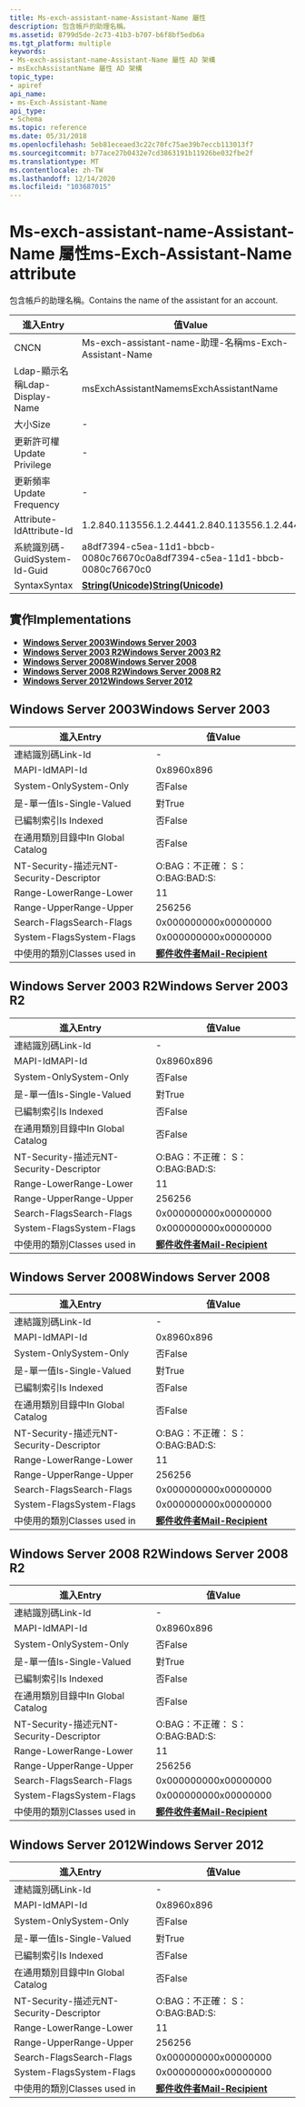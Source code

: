 ```yaml
---
title: Ms-exch-assistant-name-Assistant-Name 屬性
description: 包含帳戶的助理名稱。
ms.assetid: 8799d5de-2c73-41b3-b707-b6f8bf5edb6a
ms.tgt_platform: multiple
keywords:
- Ms-exch-assistant-name-Assistant-Name 屬性 AD 架構
- msExchAssistantName 屬性 AD 架構
topic_type:
- apiref
api_name:
- ms-Exch-Assistant-Name
api_type:
- Schema
ms.topic: reference
ms.date: 05/31/2018
ms.openlocfilehash: 5eb81eceaed3c22c70fc75ae39b7eccb113013f7
ms.sourcegitcommit: b77ace27b0432e7cd3863191b11926be032fbe2f
ms.translationtype: MT
ms.contentlocale: zh-TW
ms.lasthandoff: 12/14/2020
ms.locfileid: "103687015"
---
```

# <a name="ms-exch-assistant-name-attribute"></a><span data-ttu-id="b1f40-105">Ms-exch-assistant-name-Assistant-Name 屬性</span><span class="sxs-lookup"><span data-stu-id="b1f40-105">ms-Exch-Assistant-Name attribute</span></span>

<span data-ttu-id="b1f40-106">包含帳戶的助理名稱。</span><span class="sxs-lookup"><span data-stu-id="b1f40-106">Contains the name of the assistant for an account.</span></span>



| <span data-ttu-id="b1f40-107">進入</span><span class="sxs-lookup"><span data-stu-id="b1f40-107">Entry</span></span> | <span data-ttu-id="b1f40-108">值</span><span class="sxs-lookup"><span data-stu-id="b1f40-108">Value</span></span> |
|-------------------|---------------------------------------------|
| <span data-ttu-id="b1f40-109">CN</span><span class="sxs-lookup"><span data-stu-id="b1f40-109">CN</span></span>                | <span data-ttu-id="b1f40-110">Ms-exch-assistant-name-助理-名稱</span><span class="sxs-lookup"><span data-stu-id="b1f40-110">ms-Exch-Assistant-Name</span></span>                      |
| <span data-ttu-id="b1f40-111">Ldap-顯示名稱</span><span class="sxs-lookup"><span data-stu-id="b1f40-111">Ldap-Display-Name</span></span> | <span data-ttu-id="b1f40-112">msExchAssistantName</span><span class="sxs-lookup"><span data-stu-id="b1f40-112">msExchAssistantName</span></span>                         |
| <span data-ttu-id="b1f40-113">大小</span><span class="sxs-lookup"><span data-stu-id="b1f40-113">Size</span></span>              | \-                                          |
| <span data-ttu-id="b1f40-114">更新許可權</span><span class="sxs-lookup"><span data-stu-id="b1f40-114">Update Privilege</span></span>  | \-                                          |
| <span data-ttu-id="b1f40-115">更新頻率</span><span class="sxs-lookup"><span data-stu-id="b1f40-115">Update Frequency</span></span>  | \-                                          |
| <span data-ttu-id="b1f40-116">Attribute-Id</span><span class="sxs-lookup"><span data-stu-id="b1f40-116">Attribute-Id</span></span>      | <span data-ttu-id="b1f40-117">1.2.840.113556.1.2.444</span><span class="sxs-lookup"><span data-stu-id="b1f40-117">1.2.840.113556.1.2.444</span></span>                      |
| <span data-ttu-id="b1f40-118">系統識別碼-Guid</span><span class="sxs-lookup"><span data-stu-id="b1f40-118">System-Id-Guid</span></span>    | <span data-ttu-id="b1f40-119">a8df7394-c5ea-11d1-bbcb-0080c76670c0</span><span class="sxs-lookup"><span data-stu-id="b1f40-119">a8df7394-c5ea-11d1-bbcb-0080c76670c0</span></span>        |
| <span data-ttu-id="b1f40-120">Syntax</span><span class="sxs-lookup"><span data-stu-id="b1f40-120">Syntax</span></span>            | [<span data-ttu-id="b1f40-121">**String(Unicode)**</span><span class="sxs-lookup"><span data-stu-id="b1f40-121">**String(Unicode)**</span></span>](s-string-unicode.md) |



## <a name="implementations"></a><span data-ttu-id="b1f40-122">實作</span><span class="sxs-lookup"><span data-stu-id="b1f40-122">Implementations</span></span>

-   [<span data-ttu-id="b1f40-123">**Windows Server 2003**</span><span class="sxs-lookup"><span data-stu-id="b1f40-123">**Windows Server 2003**</span></span>](#windows-server-2003)
-   [<span data-ttu-id="b1f40-124">**Windows Server 2003 R2**</span><span class="sxs-lookup"><span data-stu-id="b1f40-124">**Windows Server 2003 R2**</span></span>](#windows-server-2003-r2)
-   [<span data-ttu-id="b1f40-125">**Windows Server 2008**</span><span class="sxs-lookup"><span data-stu-id="b1f40-125">**Windows Server 2008**</span></span>](#windows-server-2008)
-   [<span data-ttu-id="b1f40-126">**Windows Server 2008 R2**</span><span class="sxs-lookup"><span data-stu-id="b1f40-126">**Windows Server 2008 R2**</span></span>](#windows-server-2008-r2)
-   [<span data-ttu-id="b1f40-127">**Windows Server 2012**</span><span class="sxs-lookup"><span data-stu-id="b1f40-127">**Windows Server 2012**</span></span>](#windows-server-2012)

## <a name="windows-server-2003"></a><span data-ttu-id="b1f40-128">Windows Server 2003</span><span class="sxs-lookup"><span data-stu-id="b1f40-128">Windows Server 2003</span></span>



| <span data-ttu-id="b1f40-129">進入</span><span class="sxs-lookup"><span data-stu-id="b1f40-129">Entry</span></span> | <span data-ttu-id="b1f40-130">值</span><span class="sxs-lookup"><span data-stu-id="b1f40-130">Value</span></span> |
|------------------------|------------------------------------------------------|
| <span data-ttu-id="b1f40-131">連結識別碼</span><span class="sxs-lookup"><span data-stu-id="b1f40-131">Link-Id</span></span>                | \-                                                   |
| <span data-ttu-id="b1f40-132">MAPI-Id</span><span class="sxs-lookup"><span data-stu-id="b1f40-132">MAPI-Id</span></span>                | <span data-ttu-id="b1f40-133">0x896</span><span class="sxs-lookup"><span data-stu-id="b1f40-133">0x896</span></span>                                                |
| <span data-ttu-id="b1f40-134">System-Only</span><span class="sxs-lookup"><span data-stu-id="b1f40-134">System-Only</span></span>            | <span data-ttu-id="b1f40-135">否</span><span class="sxs-lookup"><span data-stu-id="b1f40-135">False</span></span>                                                |
| <span data-ttu-id="b1f40-136">是-單一值</span><span class="sxs-lookup"><span data-stu-id="b1f40-136">Is-Single-Valued</span></span>       | <span data-ttu-id="b1f40-137">對</span><span class="sxs-lookup"><span data-stu-id="b1f40-137">True</span></span>                                                 |
| <span data-ttu-id="b1f40-138">已編制索引</span><span class="sxs-lookup"><span data-stu-id="b1f40-138">Is Indexed</span></span>             | <span data-ttu-id="b1f40-139">否</span><span class="sxs-lookup"><span data-stu-id="b1f40-139">False</span></span>                                                |
| <span data-ttu-id="b1f40-140">在通用類別目錄中</span><span class="sxs-lookup"><span data-stu-id="b1f40-140">In Global Catalog</span></span>      | <span data-ttu-id="b1f40-141">否</span><span class="sxs-lookup"><span data-stu-id="b1f40-141">False</span></span>                                                |
| <span data-ttu-id="b1f40-142">NT-Security-描述元</span><span class="sxs-lookup"><span data-stu-id="b1f40-142">NT-Security-Descriptor</span></span> | <span data-ttu-id="b1f40-143">O:BAG：不正確： S：</span><span class="sxs-lookup"><span data-stu-id="b1f40-143">O:BAG:BAD:S:</span></span>                                         |
| <span data-ttu-id="b1f40-144">Range-Lower</span><span class="sxs-lookup"><span data-stu-id="b1f40-144">Range-Lower</span></span>            | <span data-ttu-id="b1f40-145">1</span><span class="sxs-lookup"><span data-stu-id="b1f40-145">1</span></span>                                                    |
| <span data-ttu-id="b1f40-146">Range-Upper</span><span class="sxs-lookup"><span data-stu-id="b1f40-146">Range-Upper</span></span>            | <span data-ttu-id="b1f40-147">256</span><span class="sxs-lookup"><span data-stu-id="b1f40-147">256</span></span>                                                  |
| <span data-ttu-id="b1f40-148">Search-Flags</span><span class="sxs-lookup"><span data-stu-id="b1f40-148">Search-Flags</span></span>           | <span data-ttu-id="b1f40-149">0x00000000</span><span class="sxs-lookup"><span data-stu-id="b1f40-149">0x00000000</span></span>                                           |
| <span data-ttu-id="b1f40-150">System-Flags</span><span class="sxs-lookup"><span data-stu-id="b1f40-150">System-Flags</span></span>           | <span data-ttu-id="b1f40-151">0x00000000</span><span class="sxs-lookup"><span data-stu-id="b1f40-151">0x00000000</span></span>                                           |
| <span data-ttu-id="b1f40-152">中使用的類別</span><span class="sxs-lookup"><span data-stu-id="b1f40-152">Classes used in</span></span>        | [<span data-ttu-id="b1f40-153">**郵件收件者**</span><span class="sxs-lookup"><span data-stu-id="b1f40-153">**Mail-Recipient**</span></span>](c-mailrecipient.md)<br/> |



## <a name="windows-server-2003-r2"></a><span data-ttu-id="b1f40-154">Windows Server 2003 R2</span><span class="sxs-lookup"><span data-stu-id="b1f40-154">Windows Server 2003 R2</span></span>



| <span data-ttu-id="b1f40-155">進入</span><span class="sxs-lookup"><span data-stu-id="b1f40-155">Entry</span></span> | <span data-ttu-id="b1f40-156">值</span><span class="sxs-lookup"><span data-stu-id="b1f40-156">Value</span></span> |
|------------------------|------------------------------------------------------|
| <span data-ttu-id="b1f40-157">連結識別碼</span><span class="sxs-lookup"><span data-stu-id="b1f40-157">Link-Id</span></span>                | \-                                                   |
| <span data-ttu-id="b1f40-158">MAPI-Id</span><span class="sxs-lookup"><span data-stu-id="b1f40-158">MAPI-Id</span></span>                | <span data-ttu-id="b1f40-159">0x896</span><span class="sxs-lookup"><span data-stu-id="b1f40-159">0x896</span></span>                                                |
| <span data-ttu-id="b1f40-160">System-Only</span><span class="sxs-lookup"><span data-stu-id="b1f40-160">System-Only</span></span>            | <span data-ttu-id="b1f40-161">否</span><span class="sxs-lookup"><span data-stu-id="b1f40-161">False</span></span>                                                |
| <span data-ttu-id="b1f40-162">是-單一值</span><span class="sxs-lookup"><span data-stu-id="b1f40-162">Is-Single-Valued</span></span>       | <span data-ttu-id="b1f40-163">對</span><span class="sxs-lookup"><span data-stu-id="b1f40-163">True</span></span>                                                 |
| <span data-ttu-id="b1f40-164">已編制索引</span><span class="sxs-lookup"><span data-stu-id="b1f40-164">Is Indexed</span></span>             | <span data-ttu-id="b1f40-165">否</span><span class="sxs-lookup"><span data-stu-id="b1f40-165">False</span></span>                                                |
| <span data-ttu-id="b1f40-166">在通用類別目錄中</span><span class="sxs-lookup"><span data-stu-id="b1f40-166">In Global Catalog</span></span>      | <span data-ttu-id="b1f40-167">否</span><span class="sxs-lookup"><span data-stu-id="b1f40-167">False</span></span>                                                |
| <span data-ttu-id="b1f40-168">NT-Security-描述元</span><span class="sxs-lookup"><span data-stu-id="b1f40-168">NT-Security-Descriptor</span></span> | <span data-ttu-id="b1f40-169">O:BAG：不正確： S：</span><span class="sxs-lookup"><span data-stu-id="b1f40-169">O:BAG:BAD:S:</span></span>                                         |
| <span data-ttu-id="b1f40-170">Range-Lower</span><span class="sxs-lookup"><span data-stu-id="b1f40-170">Range-Lower</span></span>            | <span data-ttu-id="b1f40-171">1</span><span class="sxs-lookup"><span data-stu-id="b1f40-171">1</span></span>                                                    |
| <span data-ttu-id="b1f40-172">Range-Upper</span><span class="sxs-lookup"><span data-stu-id="b1f40-172">Range-Upper</span></span>            | <span data-ttu-id="b1f40-173">256</span><span class="sxs-lookup"><span data-stu-id="b1f40-173">256</span></span>                                                  |
| <span data-ttu-id="b1f40-174">Search-Flags</span><span class="sxs-lookup"><span data-stu-id="b1f40-174">Search-Flags</span></span>           | <span data-ttu-id="b1f40-175">0x00000000</span><span class="sxs-lookup"><span data-stu-id="b1f40-175">0x00000000</span></span>                                           |
| <span data-ttu-id="b1f40-176">System-Flags</span><span class="sxs-lookup"><span data-stu-id="b1f40-176">System-Flags</span></span>           | <span data-ttu-id="b1f40-177">0x00000000</span><span class="sxs-lookup"><span data-stu-id="b1f40-177">0x00000000</span></span>                                           |
| <span data-ttu-id="b1f40-178">中使用的類別</span><span class="sxs-lookup"><span data-stu-id="b1f40-178">Classes used in</span></span>        | [<span data-ttu-id="b1f40-179">**郵件收件者**</span><span class="sxs-lookup"><span data-stu-id="b1f40-179">**Mail-Recipient**</span></span>](c-mailrecipient.md)<br/> |



## <a name="windows-server-2008"></a><span data-ttu-id="b1f40-180">Windows Server 2008</span><span class="sxs-lookup"><span data-stu-id="b1f40-180">Windows Server 2008</span></span>



| <span data-ttu-id="b1f40-181">進入</span><span class="sxs-lookup"><span data-stu-id="b1f40-181">Entry</span></span> | <span data-ttu-id="b1f40-182">值</span><span class="sxs-lookup"><span data-stu-id="b1f40-182">Value</span></span> |
|------------------------|------------------------------------------------------|
| <span data-ttu-id="b1f40-183">連結識別碼</span><span class="sxs-lookup"><span data-stu-id="b1f40-183">Link-Id</span></span>                | \-                                                   |
| <span data-ttu-id="b1f40-184">MAPI-Id</span><span class="sxs-lookup"><span data-stu-id="b1f40-184">MAPI-Id</span></span>                | <span data-ttu-id="b1f40-185">0x896</span><span class="sxs-lookup"><span data-stu-id="b1f40-185">0x896</span></span>                                                |
| <span data-ttu-id="b1f40-186">System-Only</span><span class="sxs-lookup"><span data-stu-id="b1f40-186">System-Only</span></span>            | <span data-ttu-id="b1f40-187">否</span><span class="sxs-lookup"><span data-stu-id="b1f40-187">False</span></span>                                                |
| <span data-ttu-id="b1f40-188">是-單一值</span><span class="sxs-lookup"><span data-stu-id="b1f40-188">Is-Single-Valued</span></span>       | <span data-ttu-id="b1f40-189">對</span><span class="sxs-lookup"><span data-stu-id="b1f40-189">True</span></span>                                                 |
| <span data-ttu-id="b1f40-190">已編制索引</span><span class="sxs-lookup"><span data-stu-id="b1f40-190">Is Indexed</span></span>             | <span data-ttu-id="b1f40-191">否</span><span class="sxs-lookup"><span data-stu-id="b1f40-191">False</span></span>                                                |
| <span data-ttu-id="b1f40-192">在通用類別目錄中</span><span class="sxs-lookup"><span data-stu-id="b1f40-192">In Global Catalog</span></span>      | <span data-ttu-id="b1f40-193">否</span><span class="sxs-lookup"><span data-stu-id="b1f40-193">False</span></span>                                                |
| <span data-ttu-id="b1f40-194">NT-Security-描述元</span><span class="sxs-lookup"><span data-stu-id="b1f40-194">NT-Security-Descriptor</span></span> | <span data-ttu-id="b1f40-195">O:BAG：不正確： S：</span><span class="sxs-lookup"><span data-stu-id="b1f40-195">O:BAG:BAD:S:</span></span>                                         |
| <span data-ttu-id="b1f40-196">Range-Lower</span><span class="sxs-lookup"><span data-stu-id="b1f40-196">Range-Lower</span></span>            | <span data-ttu-id="b1f40-197">1</span><span class="sxs-lookup"><span data-stu-id="b1f40-197">1</span></span>                                                    |
| <span data-ttu-id="b1f40-198">Range-Upper</span><span class="sxs-lookup"><span data-stu-id="b1f40-198">Range-Upper</span></span>            | <span data-ttu-id="b1f40-199">256</span><span class="sxs-lookup"><span data-stu-id="b1f40-199">256</span></span>                                                  |
| <span data-ttu-id="b1f40-200">Search-Flags</span><span class="sxs-lookup"><span data-stu-id="b1f40-200">Search-Flags</span></span>           | <span data-ttu-id="b1f40-201">0x00000000</span><span class="sxs-lookup"><span data-stu-id="b1f40-201">0x00000000</span></span>                                           |
| <span data-ttu-id="b1f40-202">System-Flags</span><span class="sxs-lookup"><span data-stu-id="b1f40-202">System-Flags</span></span>           | <span data-ttu-id="b1f40-203">0x00000000</span><span class="sxs-lookup"><span data-stu-id="b1f40-203">0x00000000</span></span>                                           |
| <span data-ttu-id="b1f40-204">中使用的類別</span><span class="sxs-lookup"><span data-stu-id="b1f40-204">Classes used in</span></span>        | [<span data-ttu-id="b1f40-205">**郵件收件者**</span><span class="sxs-lookup"><span data-stu-id="b1f40-205">**Mail-Recipient**</span></span>](c-mailrecipient.md)<br/> |



## <a name="windows-server-2008-r2"></a><span data-ttu-id="b1f40-206">Windows Server 2008 R2</span><span class="sxs-lookup"><span data-stu-id="b1f40-206">Windows Server 2008 R2</span></span>



| <span data-ttu-id="b1f40-207">進入</span><span class="sxs-lookup"><span data-stu-id="b1f40-207">Entry</span></span> | <span data-ttu-id="b1f40-208">值</span><span class="sxs-lookup"><span data-stu-id="b1f40-208">Value</span></span> |
|------------------------|------------------------------------------------------|
| <span data-ttu-id="b1f40-209">連結識別碼</span><span class="sxs-lookup"><span data-stu-id="b1f40-209">Link-Id</span></span>                | \-                                                   |
| <span data-ttu-id="b1f40-210">MAPI-Id</span><span class="sxs-lookup"><span data-stu-id="b1f40-210">MAPI-Id</span></span>                | <span data-ttu-id="b1f40-211">0x896</span><span class="sxs-lookup"><span data-stu-id="b1f40-211">0x896</span></span>                                                |
| <span data-ttu-id="b1f40-212">System-Only</span><span class="sxs-lookup"><span data-stu-id="b1f40-212">System-Only</span></span>            | <span data-ttu-id="b1f40-213">否</span><span class="sxs-lookup"><span data-stu-id="b1f40-213">False</span></span>                                                |
| <span data-ttu-id="b1f40-214">是-單一值</span><span class="sxs-lookup"><span data-stu-id="b1f40-214">Is-Single-Valued</span></span>       | <span data-ttu-id="b1f40-215">對</span><span class="sxs-lookup"><span data-stu-id="b1f40-215">True</span></span>                                                 |
| <span data-ttu-id="b1f40-216">已編制索引</span><span class="sxs-lookup"><span data-stu-id="b1f40-216">Is Indexed</span></span>             | <span data-ttu-id="b1f40-217">否</span><span class="sxs-lookup"><span data-stu-id="b1f40-217">False</span></span>                                                |
| <span data-ttu-id="b1f40-218">在通用類別目錄中</span><span class="sxs-lookup"><span data-stu-id="b1f40-218">In Global Catalog</span></span>      | <span data-ttu-id="b1f40-219">否</span><span class="sxs-lookup"><span data-stu-id="b1f40-219">False</span></span>                                                |
| <span data-ttu-id="b1f40-220">NT-Security-描述元</span><span class="sxs-lookup"><span data-stu-id="b1f40-220">NT-Security-Descriptor</span></span> | <span data-ttu-id="b1f40-221">O:BAG：不正確： S：</span><span class="sxs-lookup"><span data-stu-id="b1f40-221">O:BAG:BAD:S:</span></span>                                         |
| <span data-ttu-id="b1f40-222">Range-Lower</span><span class="sxs-lookup"><span data-stu-id="b1f40-222">Range-Lower</span></span>            | <span data-ttu-id="b1f40-223">1</span><span class="sxs-lookup"><span data-stu-id="b1f40-223">1</span></span>                                                    |
| <span data-ttu-id="b1f40-224">Range-Upper</span><span class="sxs-lookup"><span data-stu-id="b1f40-224">Range-Upper</span></span>            | <span data-ttu-id="b1f40-225">256</span><span class="sxs-lookup"><span data-stu-id="b1f40-225">256</span></span>                                                  |
| <span data-ttu-id="b1f40-226">Search-Flags</span><span class="sxs-lookup"><span data-stu-id="b1f40-226">Search-Flags</span></span>           | <span data-ttu-id="b1f40-227">0x00000000</span><span class="sxs-lookup"><span data-stu-id="b1f40-227">0x00000000</span></span>                                           |
| <span data-ttu-id="b1f40-228">System-Flags</span><span class="sxs-lookup"><span data-stu-id="b1f40-228">System-Flags</span></span>           | <span data-ttu-id="b1f40-229">0x00000000</span><span class="sxs-lookup"><span data-stu-id="b1f40-229">0x00000000</span></span>                                           |
| <span data-ttu-id="b1f40-230">中使用的類別</span><span class="sxs-lookup"><span data-stu-id="b1f40-230">Classes used in</span></span>        | [<span data-ttu-id="b1f40-231">**郵件收件者**</span><span class="sxs-lookup"><span data-stu-id="b1f40-231">**Mail-Recipient**</span></span>](c-mailrecipient.md)<br/> |



## <a name="windows-server-2012"></a><span data-ttu-id="b1f40-232">Windows Server 2012</span><span class="sxs-lookup"><span data-stu-id="b1f40-232">Windows Server 2012</span></span>



| <span data-ttu-id="b1f40-233">進入</span><span class="sxs-lookup"><span data-stu-id="b1f40-233">Entry</span></span> | <span data-ttu-id="b1f40-234">值</span><span class="sxs-lookup"><span data-stu-id="b1f40-234">Value</span></span> |
|------------------------|------------------------------------------------------|
| <span data-ttu-id="b1f40-235">連結識別碼</span><span class="sxs-lookup"><span data-stu-id="b1f40-235">Link-Id</span></span>                | \-                                                   |
| <span data-ttu-id="b1f40-236">MAPI-Id</span><span class="sxs-lookup"><span data-stu-id="b1f40-236">MAPI-Id</span></span>                | <span data-ttu-id="b1f40-237">0x896</span><span class="sxs-lookup"><span data-stu-id="b1f40-237">0x896</span></span>                                                |
| <span data-ttu-id="b1f40-238">System-Only</span><span class="sxs-lookup"><span data-stu-id="b1f40-238">System-Only</span></span>            | <span data-ttu-id="b1f40-239">否</span><span class="sxs-lookup"><span data-stu-id="b1f40-239">False</span></span>                                                |
| <span data-ttu-id="b1f40-240">是-單一值</span><span class="sxs-lookup"><span data-stu-id="b1f40-240">Is-Single-Valued</span></span>       | <span data-ttu-id="b1f40-241">對</span><span class="sxs-lookup"><span data-stu-id="b1f40-241">True</span></span>                                                 |
| <span data-ttu-id="b1f40-242">已編制索引</span><span class="sxs-lookup"><span data-stu-id="b1f40-242">Is Indexed</span></span>             | <span data-ttu-id="b1f40-243">否</span><span class="sxs-lookup"><span data-stu-id="b1f40-243">False</span></span>                                                |
| <span data-ttu-id="b1f40-244">在通用類別目錄中</span><span class="sxs-lookup"><span data-stu-id="b1f40-244">In Global Catalog</span></span>      | <span data-ttu-id="b1f40-245">否</span><span class="sxs-lookup"><span data-stu-id="b1f40-245">False</span></span>                                                |
| <span data-ttu-id="b1f40-246">NT-Security-描述元</span><span class="sxs-lookup"><span data-stu-id="b1f40-246">NT-Security-Descriptor</span></span> | <span data-ttu-id="b1f40-247">O:BAG：不正確： S：</span><span class="sxs-lookup"><span data-stu-id="b1f40-247">O:BAG:BAD:S:</span></span>                                         |
| <span data-ttu-id="b1f40-248">Range-Lower</span><span class="sxs-lookup"><span data-stu-id="b1f40-248">Range-Lower</span></span>            | <span data-ttu-id="b1f40-249">1</span><span class="sxs-lookup"><span data-stu-id="b1f40-249">1</span></span>                                                    |
| <span data-ttu-id="b1f40-250">Range-Upper</span><span class="sxs-lookup"><span data-stu-id="b1f40-250">Range-Upper</span></span>            | <span data-ttu-id="b1f40-251">256</span><span class="sxs-lookup"><span data-stu-id="b1f40-251">256</span></span>                                                  |
| <span data-ttu-id="b1f40-252">Search-Flags</span><span class="sxs-lookup"><span data-stu-id="b1f40-252">Search-Flags</span></span>           | <span data-ttu-id="b1f40-253">0x00000000</span><span class="sxs-lookup"><span data-stu-id="b1f40-253">0x00000000</span></span>                                           |
| <span data-ttu-id="b1f40-254">System-Flags</span><span class="sxs-lookup"><span data-stu-id="b1f40-254">System-Flags</span></span>           | <span data-ttu-id="b1f40-255">0x00000000</span><span class="sxs-lookup"><span data-stu-id="b1f40-255">0x00000000</span></span>                                           |
| <span data-ttu-id="b1f40-256">中使用的類別</span><span class="sxs-lookup"><span data-stu-id="b1f40-256">Classes used in</span></span>        | [<span data-ttu-id="b1f40-257">**郵件收件者**</span><span class="sxs-lookup"><span data-stu-id="b1f40-257">**Mail-Recipient**</span></span>](c-mailrecipient.md)<br/> |



 

 






